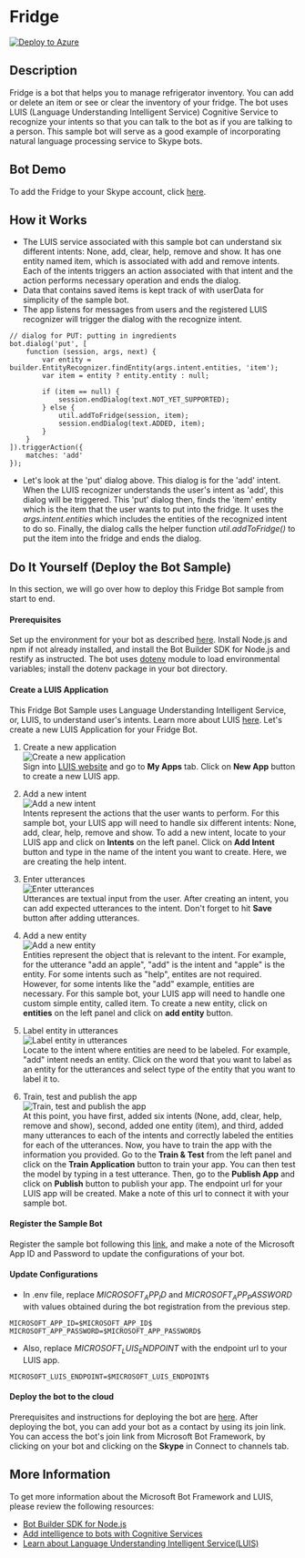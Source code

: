 # Fridge

[![Deploy to Azure][Deploy Button]][Deploy Csharp/CognitiveServices-Language/Fridge]

[Deploy Button]: https://azuredeploy.net/deploybutton.png
[Deploy Csharp/CognitiveServices-Language/Fridge]: https://azuredeploy.net

## Description
Fridge is a bot that helps you to manage refrigerator inventory. You can add or delete an item or see or clear the inventory of your fridge. The bot uses LUIS (Language Understanding Intelligent Service) Cognitive Service to recognize your intents so that you can talk to the bot as if you are talking to a person. This sample bot will serve as a good example of incorporating natural language processing service to Skype bots.

## Bot Demo
To add the Fridge to your Skype account, click [here](https://join.skype.com/bot/f2cf7cce-f6c5-427f-84b6-9099c7b877a8).

## How it Works
- The LUIS service associated with this sample bot can understand six different intents: None, add, clear, help, remove and show. It has one entity named item, which is associated with add and remove intents. Each of the intents triggers an action associated with that intent and the action performs necessary operation and ends the dialog.
- Data that contains saved items is kept track of with userData for simplicity of the sample bot.
- The app listens for messages from users and the registered LUIS recognizer will trigger the dialog with the recognize intent.

```
// dialog for PUT: putting in ingredients
bot.dialog('put', [
    function (session, args, next) {
        var entity = builder.EntityRecognizer.findEntity(args.intent.entities, 'item');
        var item = entity ? entity.entity : null;

        if (item == null) {
            session.endDialog(text.NOT_YET_SUPPORTED);
        } else {
            util.addToFridge(session, item);
            session.endDialog(text.ADDED, item);
        }
    }
]).triggerAction({
    matches: 'add'
});
```
- Let's look at the 'put' dialog above. This dialog is for the 'add' intent. When the LUIS recognizer understands the user's intent as 'add', this dialog will be triggered. This 'put' dialog then, finds the 'item' entity which is the item that the user wants to put into the fridge. It uses the *args.intent.entities* which includes the entities of the recognized intent to do so. Finally, the dialog calls the helper function *util.addToFridge()* to put the item into the fridge and ends the dialog.


## Do It Yourself (Deploy the Bot Sample)
In this section, we will go over how to deploy this Fridge Bot sample from start to end.

#### Prerequisites
Set up the environment for your bot as described [here](https://docs.microsoft.com/en-us/bot-framework/nodejs/bot-builder-nodejs-quickstart). Install Node.js and npm if not already installed, and install the Bot Builder SDK for Node.js and restify as instructed. The bot uses [dotenv](https://www.npmjs.com/package/dotenv) module to load environmental variables; install the dotenv package in your bot directory.

#### Create a LUIS Application
This Fridge Bot Sample uses Language Understanding Intelligent Service, or, LUIS, to understand user's intents. Learn more about LUIS [here](https://docs.microsoft.com/en-us/azure/cognitive-services/LUIS/Home). Let's create a new LUIS Application for your Fridge Bot.

1. Create a new application <br />
![Create a new application](images/LUIS_create_a_new_app.png) <br />
Sign into [LUIS website](https://www.luis.ai) and go to **My Apps** tab. Click on **New App** button to create a new LUIS app.

2. Add a new intent <br />
![Add a new intent](images/LUIS_add_intent.png) <br />
Intents represent the actions that the user wants to perform. For this sample bot, your LUIS app will need to handle six different intents: None, add, clear, help, remove and show. To add a new intent, locate to your LUIS app and click on **Intents** on the left panel. Click on **Add Intent** button and type in the name of the intent you want to create. Here, we are creating the help intent.

3. Enter utterances <br />
![Enter utterances](images/LUIS_add_utterances.png) <br />
Utterances are textual input from the user. After creating an intent, you can add expected utterances to the intent. Don't forget to hit **Save** button after adding utterances.

4. Add a new entity <br />
![Add a new entity](images/LUIS_add_entity.png) <br />
Entities represent the object that is relevant to the intent. For example, for the utterance "add an apple", "add" is the intent and "apple" is the entity. For some intents such as "help", entites are not required. However, for some intents like the "add" example, entities are necessary. For this sample bot, your LUIS app will need to handle one custom simple entity, called item. To create a new entity, click on **entities** on the left panel and click on **add entity** button.

5. Label entity in utterances <br />
![Label entity in utterances](images/LUIS_label_entity.png) <br />
Locate to the intent where entities are need to be labeled. For example, "add" intent needs an entity. Click on the word that you want to label as an entity for the utterances and select type of the entity that you want to label it to.

6. Train, test and publish the app <br />
![Train, test and publish the app](images/LUIS_train_and_test.png) <br />
At this point, you have first, added six intents (None, add, clear, help, remove and show), second, added one entity (item), and third, added many utterances to each of the intents and correctly labeled the entities for each of the utterances. Now, you have to train the app with the information you provided. Go to the **Train & Test** from the left panel and click on the **Train Application** button to train your app. You can then test the model by typing in a test utterance. Then, go to the **Publish App** and click on **Publish** button to publish your app. The endpoint url for your LUIS app will be created. Make a note of this url to connect it with your sample bot.

#### Register the Sample Bot
Register the sample bot following this [link](https://docs.microsoft.com/en-us/bot-framework/portal-register-bot), and make a note of the Microsoft App ID and Password to update the configurations of your bot.

#### Update Configurations
- In .env file, replace $MICROSOFT_APP_ID$ and $MICROSOFT_APP_PASSWORD$ with values obtained during the bot registration from the previous step.
```
MICROSOFT_APP_ID=$MICROSOFT_APP_ID$
MICROSOFT_APP_PASSWORD=$MICROSOFT_APP_PASSWORD$
```
- Also, replace $MICROSOFT_LUIS_ENDPOINT$ with the endpoint url to your LUIS app.
```
MICROSOFT_LUIS_ENDPOINT=$MICROSOFT_LUIS_ENDPOINT$
```

#### Deploy the bot to the cloud
Prerequisites and instructions for deploying the bot are [here](https://docs.microsoft.com/en-us/bot-framework/deploy-bot-overview). After deploying the bot, you can add your bot as a contact by using its join link. You can access the bot's join link from Microsoft Bot Framework, by clicking on your bot and clicking on the **Skype** in Connect to channels tab.


## More Information
To get more information about the Microsoft Bot Framework and LUIS, please review the following resources:
- [Bot Builder SDK for Node.js](https://docs.microsoft.com/en-us/bot-framework/nodejs/bot-builder-nodejs-overview)
- [Add intelligence to bots with Cognitive Services](https://docs.microsoft.com/en-us/bot-framework/cognitive-services-bot-intelligence-overview#language-understanding)
- [Learn about Language Understanding Intelligent Service(LUIS)](https://docs.microsoft.com/en-us/bot-framework/cognitive-services-bot-intelligence-overview#language-understanding) <br /> <br />
